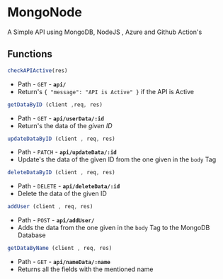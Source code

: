 # MongoNode

A Simple API using MongoDB, NodeJS , Azure and Github Action's

## Functions

```js
checkAPIActive(res)
```

* Path - `GET` - **`api/`**
* Return's `{ "message": "API is Active" }` if the API is Active

```js
getDataByID (client ,req, res)
```

* Path - `GET` - **`api/userData/:id`**
* Return's the data of the _given ID_

```js
updateDataByID (client , req, res)
```

* Path - `PATCH` - **`api/updateData/:id`**
* Update's the data of the given ID from the one given in the `body` Tag


```js
deleteDataByID (client , req, res)
```

* Path - `DELETE` - **`api/deleteData/:id`**
* Delete the data of the given ID 

```js
addUser (client , req, res)
```

* Path - `POST` - **`api/addUser/`**
* Adds the data from the one given in the `body` Tag to the MongoDB Database

```js
getDataByName (client , req, res)
```

* Path - `GET` - **`api/nameData/:name`**
* Returns all the fields with the mentioned name

